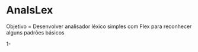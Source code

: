 # AnalsLex
Objetivo = Desenvolver analisador léxico simples com Flex para reconhecer alguns padrões básicos

1- 
